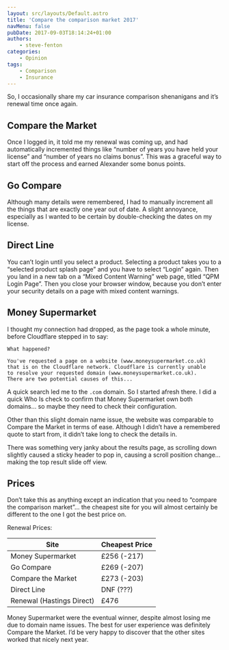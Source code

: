 ```yaml
---
layout: src/layouts/Default.astro
title: 'Compare the comparison market 2017'
navMenu: false
pubDate: 2017-09-03T18:14:24+01:00
authors:
    - steve-fenton
categories:
    - Opinion
tags:
    - Comparison
    - Insurance
---
```


So, I occasionally share my car insurance comparison shenanigans and it’s renewal time once again.

## Compare the Market

Once I logged in, it told me my renewal was coming up, and had automatically incremented things like “number of years you have held your license” and “number of years no claims bonus”. This was a graceful way to start off the process and earned Alexander some bonus points.

## Go Compare

Although many details were remembered, I had to manually increment all the things that are exactly one year out of date. A slight annoyance, especially as I wanted to be certain by double-checking the dates on my license.

## Direct Line

You can’t login until you select a product. Selecting a product takes you to a “selected product splash page” and you have to select “Login” again. Then you land in a new tab on a “Mixed Content Warning” web page, titled “QPM Login Page”. Then you close your browser window, because you don’t enter your security details on a page with mixed content warnings.

## Money Supermarket

I thought my connection had dropped, as the page took a whole minute, before Cloudflare stepped in to say:

```
What happened?

You've requested a page on a website (www.moneysupermarket.co.uk)
that is on the Cloudflare network. Cloudflare is currently unable
to resolve your requested domain (www.moneysupermarket.co.uk).
There are two potential causes of this...
```
A quick search led me to the `.com` domain. So I started afresh there. I did a quick Who Is check to confirm that Money Supermarket own both domains… so maybe they need to check their configuration.

Other than this slight domain name issue, the website was comparable to Compare the Market in terms of ease. Although I didn’t have a remembered quote to start from, it didn’t take long to check the details in.

There was something very janky about the results page, as scrolling down slightly caused a sticky header to pop in, causing a scroll position change… making the top result slide off view.

## Prices

Don’t take this as anything except an indication that you need to “compare the comparison market”… the cheapest site for you will almost certainly be different to the one I got the best price on.

Renewal Prices:

| Site                      | Cheapest Price |
|---------------------------|----------------|
| Money Supermarket         | £256 (-217)    |
| Go Compare                | £269 (-207)    |
| Compare the Market        | £273 (-203)    |
| Direct Line               | DNF (???)      |
| Renewal (Hastings Direct) | £476           |

Money Supermarket were the eventual winner, despite almost losing me due to domain name issues. The best for user experience was definitely Compare the Market. I’d be very happy to discover that the other sites worked that nicely next year.